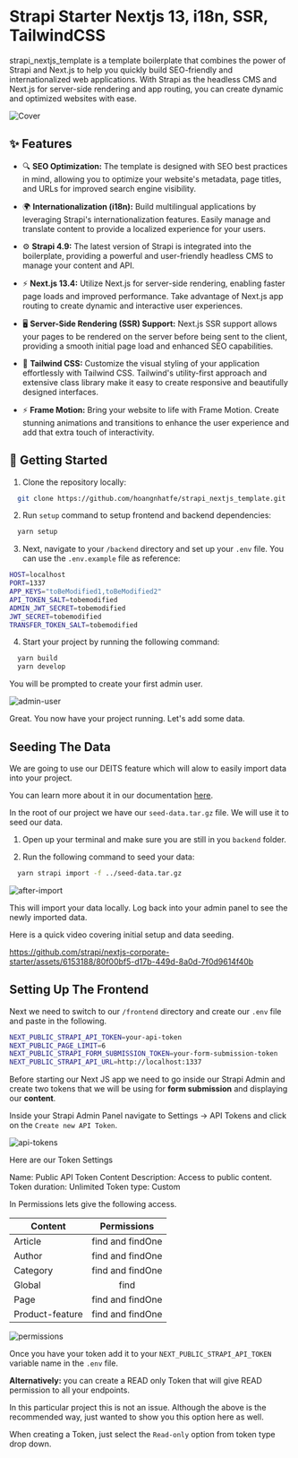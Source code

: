 
# Strapi Starter Nextjs 13, i18n, SSR, TailwindCSS

strapi_nextjs_template is a template boilerplate that combines the power of Strapi and Next.js to help you quickly build SEO-friendly and internationalized web applications. With Strapi as the headless CMS and Next.js for server-side rendering and app routing, you can create dynamic and optimized websites with ease.

![Cover](https://github.com/hoangnhatfe/strapi_nextjs_template/assets/86102501/df8a1c11-16a3-408b-a346-29dcb30858f9)

## ✨ Features

- 🔍 **SEO Optimization:** The template is designed with SEO best practices in mind, allowing you to optimize your website's metadata, page titles, and URLs for improved search engine visibility.

- 🌍 **Internationalization (i18n):** Build multilingual applications by leveraging Strapi's internationalization features. Easily manage and translate content to provide a localized experience for your users.

- ⚙️ **Strapi 4.9:** The latest version of Strapi is integrated into the boilerplate, providing a powerful and user-friendly headless CMS to manage your content and API.

- ⚡ **Next.js 13.4:** Utilize Next.js for server-side rendering, enabling faster page loads and improved performance. Take advantage of Next.js app routing to create dynamic and interactive user experiences.

- 🖥️ **Server-Side Rendering (SSR) Support:** Next.js SSR support allows your pages to be rendered on the server before being sent to the client, providing a smooth initial page load and enhanced SEO capabilities.

- 🎨 **Tailwind CSS:** Customize the visual styling of your application effortlessly with Tailwind CSS. Tailwind's utility-first approach and extensive class library make it easy to create responsive and beautifully designed interfaces.

- ⚡ **Frame Motion:** Bring your website to life with Frame Motion. Create stunning animations and transitions to enhance the user experience and add that extra touch of interactivity.

## 🚀 Getting Started

1. Clone the repository locally:

```bash
  git clone https://github.com/hoangnhatfe/strapi_nextjs_template.git
```

2. Run `setup` command to setup frontend and backend dependencies:

```bash
  yarn setup
```

3. Next, navigate to your `/backend` directory and set up your `.env` file. You can use the `.env.example` file as reference:

```bash
HOST=localhost
PORT=1337
APP_KEYS="toBeModified1,toBeModified2"
API_TOKEN_SALT=tobemodified
ADMIN_JWT_SECRET=tobemodified
JWT_SECRET=tobemodified
TRANSFER_TOKEN_SALT=tobemodified
```

4. Start your project by running the following command:

```bash
  yarn build
  yarn develop
```
You will be prompted to create your first admin user.

![admin-user](https://user-images.githubusercontent.com/6153188/231865420-5f03a90f-b893-4057-9634-9632920a7d97.gif)

Great. You now have your project running. Let's add some data.

## Seeding The Data

We are going to use our DEITS feature which will alow to easily import data into your project.

You can learn more about it in our documentation [here](https://docs.strapi.io/dev-docs/data-management).

In the root of our project we have our `seed-data.tar.gz` file. We will use it to seed our data.

1. Open up your terminal and make sure you are still in you `backend` folder.

2. Run the following command to seed your data:

```bash
  yarn strapi import -f ../seed-data.tar.gz
```

![after-import](https://user-images.githubusercontent.com/6153188/231865491-05cb5818-a0d0-49ce-807e-a879f7e3070c.gif)

This will import your data locally. Log back into your admin panel to see the newly imported data.

Here is a quick video covering initial setup and data seeding.

https://github.com/strapi/nextjs-corporate-starter/assets/6153188/80f00bf5-d17b-449d-8a0d-7f0d9614f40b

## Setting Up The Frontend

Next we need to switch to our `/frontend` directory and create our `.env` file and paste in the following. 

```bash
NEXT_PUBLIC_STRAPI_API_TOKEN=your-api-token
NEXT_PUBLIC_PAGE_LIMIT=6
NEXT_PUBLIC_STRAPI_FORM_SUBMISSION_TOKEN=your-form-submission-token
NEXT_PUBLIC_STRAPI_API_URL=http://localhost:1337

```

Before starting our Next JS app we need to go inside our Strapi Admin and create two tokens that we will be using for **form submission** and displaying our **content**.

Inside your Strapi Admin Panel navigate to Settings -> API Tokens and click on the `Create new API Token`.

![api-tokens](https://user-images.githubusercontent.com/6153188/231865572-cebc5538-374c-4050-91cd-c303fae25a3d.png)

Here are our Token Settings

Name: Public API Token Content
Description: Access to public content.
Token duration: Unlimited
Token type: Custom

In Permissions lets give the following access.

| Content         |   Permissions    |
| --------------- | :--------------: |
| Article         | find and findOne |
| Author          | find and findOne |
| Category        | find and findOne |
| Global          |       find       |
| Page            | find and findOne |
| Product-feature | find and findOne |

![permissions](https://user-images.githubusercontent.com/6153188/231865625-a3634d89-0f40-4a6d-a356-8f654abd88b9.gif)

Once you have your token add it to your `NEXT_PUBLIC_STRAPI_API_TOKEN` variable name in the `.env` file.

**Alternatively:** you can create a READ only Token that will give READ permission to all your endpoints.

In this particular project this is not an issue. Although the above is the recommended way, just wanted to show you this option here as well.

When creating a Token, just select the `Read-only` option from token type drop down.
